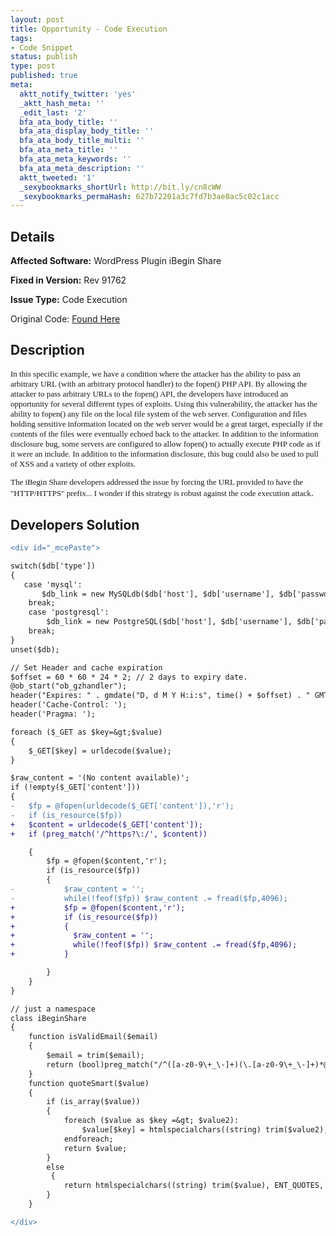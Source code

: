 ```yaml
---
layout: post
title: Opportunity - Code Execution
tags:
- Code Snippet
status: publish
type: post
published: true
meta:
  aktt_notify_twitter: 'yes'
  _aktt_hash_meta: ''
  _edit_last: '2'
  bfa_ata_body_title: ''
  bfa_ata_display_body_title: ''
  bfa_ata_body_title_multi: ''
  bfa_ata_meta_title: ''
  bfa_ata_meta_keywords: ''
  bfa_ata_meta_description: ''
  aktt_tweeted: '1'
  _sexybookmarks_shortUrl: http://bit.ly/cn8cWW
  _sexybookmarks_permaHash: 627b72201a3c7fd7b3ae8ac5c02c1acc
---
```

## Details
__Affected Software:__ WordPress Plugin iBegin Share

__Fixed in Version:__  Rev 91762

__Issue Type:__ Code Execution

Original Code: <a title="Opportunity" href="http://spotthevuln.com/2010/04/opportunity/" target="_blank">Found Here</a>
## Description
<p class="MsoNormal" style="margin: 0in 0in 10pt;"><span style="font-family: Calibri; font-size: small;">In this specific example, we have a condition where the attacker has the ability to pass an arbitrary URL (with an arbitrary protocol handler) to the fopen() PHP API.<span style="mso-spacerun: yes;">  </span>By allowing the attacker to pass arbitrary URLs to the fopen() API, the developers have introduced an opportunity for several different types of exploits.<span style="mso-spacerun: yes;">  </span>Using this vulnerability, the attacker has the ability to fopen() any file on the local file system of the web server.<span style="mso-spacerun: yes;">  </span>Configuration and files holding sensitive information located on the web server would be a great target, especially if the contents of the files were eventually echoed back to the attacker.<span style="mso-spacerun: yes;">  </span>In addition to the information disclosure bug, some servers are configured to allow fopen() to actually execute PHP code as if it were an include.<span style="mso-spacerun: yes;">  </span>In addition to the information disclosure, this bug could also be used to pull of XSS and a variety of other exploits.</span></p>
<p class="MsoNormal" style="margin: 0in 0in 10pt;"><span style="font-family: Calibri; font-size: small;">The iBegin Share developers addressed the issue by forcing the URL provided to have the "HTTP/HTTPS" prefix...<span style="mso-spacerun: yes;">  </span>I wonder if this strategy is robust against the code execution attack</span>.</p>

## Developers Solution
```diff
<div id="_mcePaste">

switch($db['type'])
{
   case 'mysql':
       $db_link = new MySQLdb($db['host'], $db['username'], $db['password'], false, $db['database']);
    break;
    case 'postgresql':
        $db_link = new PostgreSQL($db['host'], $db['username'], $db['password'], false, $db['database']);
    break;
}
unset($db);

// Set Header and cache expiration
$offset = 60 * 60 * 24 * 2; // 2 days to expiry date.
@ob_start("ob_gzhandler");
header("Expires: " . gmdate("D, d M Y H:i:s", time() + $offset) . " GMT");
header('Cache-Control: ');
header('Pragma: ');

foreach ($_GET as $key=&gt;$value)
{
    $_GET[$key] = urldecode($value);
}

$raw_content = '(No content available)';
if (!empty($_GET['content']))
{
-   $fp = @fopen(urldecode($_GET['content']),'r');
-   if (is_resource($fp))
+   $content = urldecode($_GET['content']);
+   if (preg_match('/^https?\:/', $content))

    {
        $fp = @fopen($content,'r');
        if (is_resource($fp))
        {
-           $raw_content = '';
-           while(!feof($fp)) $raw_content .= fread($fp,4096);
+           $fp = @fopen($content,'r');
+           if (is_resource($fp))
+           {
+             $raw_content = '';
+             while(!feof($fp)) $raw_content .= fread($fp,4096);
+           }

        }
    }
}

// just a namespace
class iBeginShare
{
    function isValidEmail($email)
    {
        $email = trim($email);
        return (bool)preg_match("/^([a-z0-9\+_\-]+)(\.[a-z0-9\+_\-]+)*@([a-z0-9\-]+\.)+[a-z]{2,6}$/ix", $email);
    }
    function quoteSmart($value)
    {
        if (is_array($value))
        {
            foreach ($value as $key =&gt; $value2):
                $value[$key] = htmlspecialchars((string) trim($value2), ENT_QUOTES, 'UTF-8');
            endforeach;
            return $value;
        }
        else
         {
            return htmlspecialchars((string) trim($value), ENT_QUOTES, 'UTF-8');
        }
    }

</div>
```

